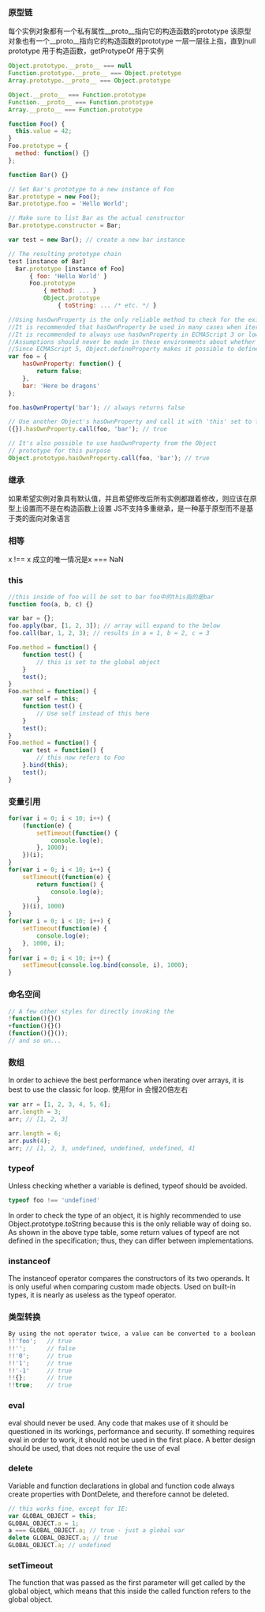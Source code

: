 ### 原型链
每个实例对象都有一个私有属性__proto__指向它的构造函数的prototype 该原型对象也有一个__proto__指向它的构造函数的prototype 一层一层往上指，直到null  
prototype 用于构造函数，getProtypeOf 用于实例

```js
Object.prototype.__proto__ === null
Function.prototype.__proto__ === Object.prototype
Array.prototype.__proto__ === Object.prototype

Object.__proto__ === Function.prototype
Function.__proto__ === Function.prototype
Array.__proto__ === Function.prototype
```

```js
function Foo() {
  this.value = 42;
}
Foo.prototype = {
  method: function() {}
};

function Bar() {}

// Set Bar's prototype to a new instance of Foo
Bar.prototype = new Foo();
Bar.prototype.foo = 'Hello World';

// Make sure to list Bar as the actual constructor
Bar.prototype.constructor = Bar;

var test = new Bar(); // create a new bar instance

// The resulting prototype chain
test [instance of Bar]
  Bar.prototype [instance of Foo]
      { foo: 'Hello World' }
      Foo.prototype
          { method: ... }
          Object.prototype
              { toString: ... /* etc. */ }
```

```js
//Using hasOwnProperty is the only reliable method to check for the existence of a property on an object. 
//It is recommended that hasOwnProperty be used in many cases when iterating over object properties as described in the section on for in loops.
//It is recommended to always use hasOwnProperty in ECMAScript 3 or lower, as well as in library code. 
//Assumptions should never be made in these environments about whether the native prototypes have been extended or not. 
//Since ECMAScript 5, Object.defineProperty makes it possible to define non-enumerable properties and to omit hasOwnProperty in application code.
var foo = {
    hasOwnProperty: function() {
        return false;
    },
    bar: 'Here be dragons'
};

foo.hasOwnProperty('bar'); // always returns false

// Use another Object's hasOwnProperty and call it with 'this' set to foo
({}).hasOwnProperty.call(foo, 'bar'); // true

// It's also possible to use hasOwnProperty from the Object
// prototype for this purpose
Object.prototype.hasOwnProperty.call(foo, 'bar'); // true
```

### 继承
如果希望实例对象具有默认值，并且希望修改后所有实例都跟着修改，则应该在原型上设置而不是在构造函数上设置
JS不支持多重继承，是一种基于原型而不是基于类的面向对象语言

### 相等
x !== x 成立的唯一情况是x === NaN

### this
```js
//this inside of foo will be set to bar foo中的this指的是bar
function foo(a, b, c) {}

var bar = {};
foo.apply(bar, [1, 2, 3]); // array will expand to the below
foo.call(bar, 1, 2, 3); // results in a = 1, b = 2, c = 3
```

```js
Foo.method = function() {
    function test() {
        // this is set to the global object
    }
    test();
}
Foo.method = function() {
    var self = this;
    function test() {
        // Use self instead of this here
    }
    test();
}
Foo.method = function() {
    var test = function() {
        // this now refers to Foo
    }.bind(this);
    test();
}
```

### 变量引用
```js
for(var i = 0; i < 10; i++) {
    (function(e) {
        setTimeout(function() {
            console.log(e);  
        }, 1000);
    })(i);
}
for(var i = 0; i < 10; i++) {
    setTimeout((function(e) {
        return function() {
            console.log(e);
        }
    })(i), 1000)
}
for(var i = 0; i < 10; i++) {
    setTimeout(function(e) {
        console.log(e);  
    }, 1000, i);
}
for(var i = 0; i < 10; i++) {
    setTimeout(console.log.bind(console, i), 1000);
}
```

### 命名空间
```js
// A few other styles for directly invoking the 
!function(){}()
+function(){}()
(function(){}());
// and so on...
```

### 数组
In order to achieve the best performance when iterating over arrays, it is best to use the classic for loop.
使用for in 会慢20倍左右
```js
var arr = [1, 2, 3, 4, 5, 6];
arr.length = 3;
arr; // [1, 2, 3]

arr.length = 6;
arr.push(4);
arr; // [1, 2, 3, undefined, undefined, undefined, 4]
```

### typeof
Unless checking whether a variable is defined, typeof should be avoided.
```js
typeof foo !== 'undefined'
```
In order to check the type of an object, it is highly recommended to use Object.prototype.toString because this is the only reliable way of doing so. 
As shown in the above type table, some return values of typeof are not defined in the specification; thus, they can differ between implementations.

### instanceof
The instanceof operator compares the constructors of its two operands. It is only useful when comparing custom made objects. Used on built-in types, it is nearly as useless as the typeof operator.

### 类型转换
```js
By using the not operator twice, a value can be converted to a boolean.
!!'foo';   // true
!!'';      // false
!!'0';     // true
!!'1';     // true
!!'-1'     // true
!!{};      // true
!!true;    // true
```

### eval
eval should never be used. Any code that makes use of it should be questioned in its workings, performance and security. 
If something requires eval in order to work, it should not be used in the first place. A better design should be used, that does not require the use of eval

### delete
Variable and function declarations in global and function code always create properties with DontDelete, and therefore cannot be deleted.
```js
// this works fine, except for IE:
var GLOBAL_OBJECT = this;
GLOBAL_OBJECT.a = 1;
a === GLOBAL_OBJECT.a; // true - just a global var
delete GLOBAL_OBJECT.a; // true
GLOBAL_OBJECT.a; // undefined
```

### setTimeout
The function that was passed as the first parameter will get called by the global object, which means that this inside the called function refers to the global object.

